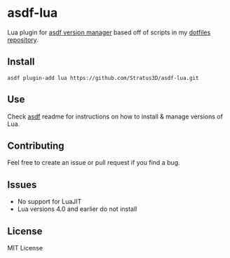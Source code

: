 # asdf-lua
 Lua plugin for [asdf version manager](https://github.com/HashNuke/asdf) based off of scripts in my [dotfiles repository](https://github.com/Stratus3D/dotfiles).

## Install

```
asdf plugin-add lua https://github.com/Stratus3D/asdf-lua.git
```

## Use

Check [asdf](https://github.com/HashNuke/asdf) readme for instructions on how to install & manage versions of Lua.

## Contributing

Feel free to create an issue or pull request if you find a bug.

## Issues

* No support for LuaJIT
* Lua versions 4.0 and earlier do not install

## License
MIT License
